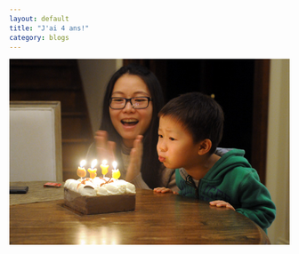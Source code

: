 ```yaml
---
layout: default 
title: "J'ai 4 ans!"
category: blogs
---
```


<img src="/photos/2014/2014-11-09-3.jpg" width="560px">

